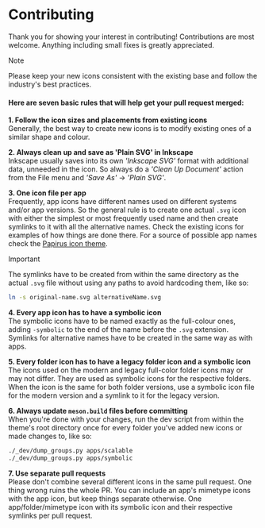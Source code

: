 # Contributing
Thank you for showing your interest in contributing! Contributions are most welcome. Anything including small fixes is greatly appreciated.

> [!NOTE]
> Please keep your new icons consistent with the existing base and follow the industry's best practices.  

#### Here are seven basic rules that will help get your pull request merged:

**1. Follow the icon sizes and placements from existing icons**  
Generally, the best way to create new icons is to modify existing ones of a similar shape and colour.

**2. Always clean up and save as 'Plain SVG' in Inkscape**  
Inkscape usually saves into its own _'Inkscape SVG'_ format with additional data, unneeded in the icon. So always do a _'Clean Up Document'_ action from the File menu and _'Save As'_ -> _'Plain SVG'_. 

**3. One icon file per app**  
Frequently, app icons have different names used on different systems and/or app versions. So the general rule is to create one actual `.svg` icon with either the simplest or most frequently used name and then create symlinks to it with all the alternative names. Check the existing icons for examples of how things are done there. For a source of possible app names check the [Papirus icon theme](https://github.com/PapirusDevelopmentTeam/papirus-icon-theme/).  
> [!IMPORTANT]
> The symlinks have to be created from within the same directory as the actual `.svg` file without using any paths to avoid hardcoding them, like so:
```sh
ln -s original-name.svg alternativeName.svg
```

**4. Every app icon has to have a symbolic icon**  
The symbolic icons have to be named exactly as the full-colour ones, adding `-symbolic` to the end of the name before the `.svg` extension.
Symlinks for alternative names have to be created in the same way as with apps.

**5. Every folder icon has to have a legacy folder icon and a symbolic icon**  
The icons used on the modern and legacy full-color folder icons may or may not differ. They are used as symbolic icons for the respective folders. When the icon is the same for both folder versions, use a symbolic icon file for the modern version and a symlink to it for the legacy version.

**6. Always update `meson.build` files before committing**  
When you're done with your changes, run the dev script from within the theme's root directory once for every folder you've added new icons or made changes to, like so:
```sh
./_dev/dump_groups.py apps/scalable
./_dev/dump_groups.py apps/symbolic
```

**7. Use separate pull requests**  
Please don't combine several different icons in the same pull request. One thing wrong ruins the whole PR. You can include an app's mimetype icons with the app icon, but keep things separate otherwise. One app/folder/mimetype icon with its symbolic icon and their respective symlinks per pull request.
